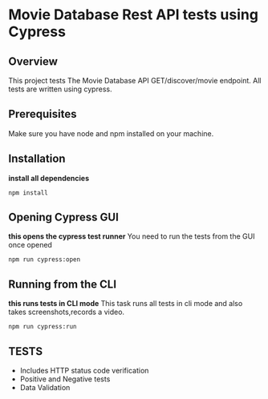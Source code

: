# Movie Database Rest API tests using Cypress

## Overview
This project tests The Movie Database API  GET/discover/movie endpoint. All tests are written using cypress. 

## Prerequisites
Make sure you have node and npm installed on your machine.


## Installation
**install all dependencies**
```
npm install
```

## Opening Cypress GUI
**this opens the cypress test runner**
You need to run the tests from the GUI once opened
```
npm run cypress:open
```


## Running from the CLI
**this runs tests in CLI mode**
This task runs all tests in cli mode and also takes screenshots,records a video.

```
npm run cypress:run
```


## TESTS
- Includes HTTP status code verification
- Positive and Negative tests
- Data Validation

